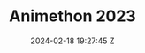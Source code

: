 ---
title: Animethon 2023
date: 2024-02-18 19:27:45 Z
gallerypath: /assets/images/gallery/animethon2023
headerimg: "/assets/images/background/news-about.webp"
homeimg: "assets/images/gallery/animethon2023/homeimg.webp"
layout: gallery
---